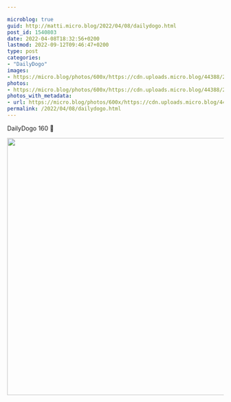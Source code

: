 ```yaml
---

microblog: true
guid: http://matti.micro.blog/2022/04/08/dailydogo.html
post_id: 1540803
date: 2022-04-08T18:32:56+0200
lastmod: 2022-09-12T09:46:47+0200
type: post
categories:
- "DailyDogo"
images:
- https://micro.blog/photos/600x/https://cdn.uploads.micro.blog/44388/2022/e91c353138.jpg
photos:
- https://micro.blog/photos/600x/https://cdn.uploads.micro.blog/44388/2022/e91c353138.jpg
photos_with_metadata:
- url: https://micro.blog/photos/600x/https://cdn.uploads.micro.blog/44388/2022/e91c353138.jpg
permalink: /2022/04/08/dailydogo.html
---
```

DailyDogo 160 🐶

<img src="/media/uploads/2022/e91c353138.jpg" width="600" height="600" alt="" />
